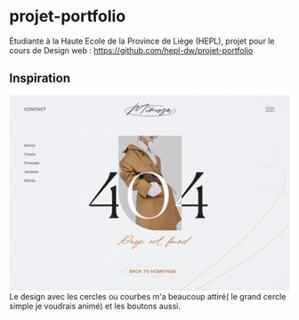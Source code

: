 # projet-portfolio
Étudiante à la Haute Ecole de la Province de Liège (HEPL), projet pour le cours de Design web : https://github.com/hepl-dw/projet-portfolio

## Inspiration 
![inspiration_site](./images/Design1.jpg)
Le design avec les cercles ou courbes m'a beaucoup attiré( le grand cercle simple je voudrais animé) et les boutons aussi. 
